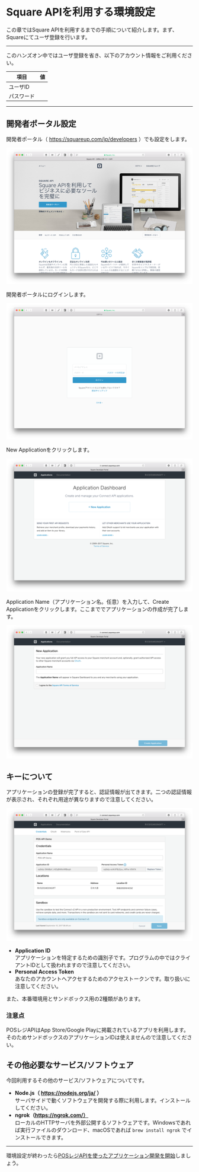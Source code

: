 # Square APIを利用する環境設定

この章ではSquare APIを利用するまでの手順について紹介します。まず、Squareにてユーザ登録を行います。

---

このハンズオン中ではユーザ登録を省き、以下のアカウント情報をご利用ください。

|項目|値|
|------|------|
|ユーザID||
|パスワード||

---

## 開発者ポータル設定

開発者ポータル（ https://squareup.com/jp/developers ）でも設定をします。

![](images/1-8.png)

開発者ポータルにログインします。

![](images/1-10.png)

New Applicationをクリックします。

![](images/1-9.png)

Application Name（アプリケーション名。任意）を入力して、Create Applicationをクリックします。ここまででアプリケーションの作成が完了します。

![](images/1-11.png)

## キーについて

アプリケーションの登録が完了すると、認証情報が出てきます。二つの認証情報が表示され、それぞれ用途が異なりますので注意してください。

![](images/1-12.png)

- **Application ID**  
アプリケーションを特定するための識別子です。プログラムの中ではクライアントIDとして扱われますので注意してください。
- **Personal Access Token**  
あなたのアカウントへアクセするためのアクセストークンです。取り扱いに注意してください。

また、本番環境用とサンドボックス用の2種類があります。

### 注意点

POSレジAPIはApp Store/Google Playに掲載されているアプリを利用します。そのためサンドボックスのアプリケーションIDは使えませんので注意してください。

## その他必要なサービス/ソフトウェア

今回利用するその他のサービス/ソフトウェアについてです。

- **Node.js（ https://nodejs.org/ja/ ）**  
サーバサイドで動くソフトウェアを開発する際に利用します。インストールしてください。
- **ngrok（https://ngrok.com/）**  
ローカルのHTTPサーバを外部公開するソフトウェアです。Windowsであれば実行ファイルのダウンロード、macOSであれば `brew install ngrok` でインストールできます。

----

環境設定が終わったら[POSレジAPIを使ったアプリケーション開発を開始](./2.md)しましょう。